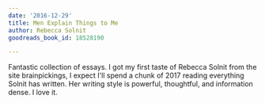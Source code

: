 ```yaml
---
date: '2016-12-29'
title: Men Explain Things to Me
author: Rebecca Solnit
goodreads_book_id: 18528190

---
```

Fantastic collection of essays. I got my first taste of Rebecca Solnit from the site brainpickings, I expect I'll spend a chunk of 2017 reading everything Solnit has written. Her writing style is powerful, thoughtful, and information dense. I love it.
